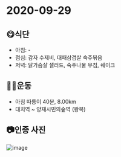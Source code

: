 # 2020-09-29
## 😋식단
* 아침: - 
* 점심: 감자 수제비, 대패삼겹살 숙주볶음
* 저녁: 닭가슴살 샐러드, 숙주나물 무침, 쉐이크

## 🤸‍♀️운동
* 아침 따릉이 40분, 8.00km
* 대치역 ~ 양재시민의숲역 (왕복)

## 📷인증 사진
![image](https://user-images.githubusercontent.com/58318786/94521299-c632bb80-0268-11eb-83d8-7a24368f63c1.png)
